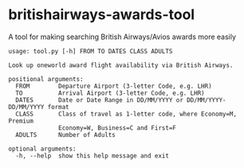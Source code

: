 britishairways-awards-tool
==========================

A tool for making searching British Airways/Avios awards more easily

    usage: tool.py [-h] FROM TO DATES CLASS ADULTS

    Look up oneworld award flight availability via British Airways.

    positional arguments:
      FROM        Departure Airport (3-letter Code, e.g. LHR)
      TO          Arrival Airport (3-letter Code, e.g. LHR)
      DATES       Date or Date Range in DD/MM/YYYY or DD/MM/YYYY-DD/MM/YYYY format
      CLASS       Class of travel as 1-letter code, where Economy=M, Premium
                  Economy=W, Business=C and First=F
      ADULTS      Number of Adults

    optional arguments:
      -h, --help  show this help message and exit

